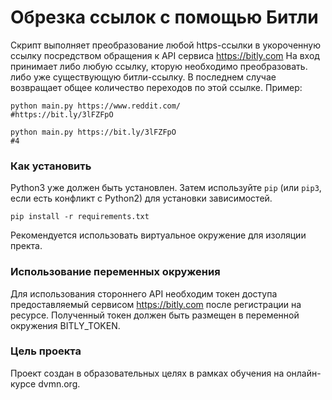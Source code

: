 # Обрезка ссылок с помощью Битли
Скрипт выполняет преобразование любой https-ссылки в укороченную ссылку посредством обращения к API сервиса https://bitly.com  На вход принимает либо любую ссылку, кторую необходимо преобразовать. либо уже существующую битли-ссылку. В последнем случае возвращает общее количество переходов по этой ссылке. Пример:
```
python main.py https://www.reddit.com/
#https://bit.ly/3lFZFpO

python main.py https://bit.ly/3lFZFpO
#4
```

### Как установить
Python3 уже должен быть установлен. Затем используйте `pip` (или `pip3`, если есть конфликт с Python2) для установки зависимостей.
```commandline
pip install -r requirements.txt
```
Рекомендуется использовать виртуальное окружение для изоляции пректа.

### Использование переменных окружения
Для использования стороннего API необходим токен доступа предоставляемый сервисом https://bitly.com после регистрации на ресурсе. Полученный токен должен быть размещен в переменной окружения BITLY_TOKEN.

### Цель проекта
Проект создан в образовательных целях в рамках обучения на онлайн-курсе dvmn.org.
